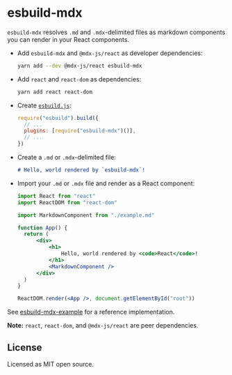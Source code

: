 # esbuild-mdx

`esbuild-mdx` resolves `.md` and `.mdx`-delimited files as markdown components you can render in your React components.

- Add `esbuild-mdx` and `@mdx-js/react` as developer dependencies:

  ```sh
  yarn add --dev @mdx-js/react esbuild-mdx
  ```

- Add `react` and `react-dom` as dependencies:

  ```sh
  yarn add react react-dom
  ```

- Create [`esbuild.js`](https://github.com/zaydek/esbuild-mdx-example/blob/master/esbuild.js):

  ```js
  require("esbuild").build({
  	// ...
  	plugins: [require("esbuild-mdx")()],
  	// ...
  })
  ```

- Create a `.md` or `.mdx`-delimited file:

  ```md
  # Hello, world rendered by `esbuild-mdx`!
  ```

- Import your `.md` or `.mdx` file and render as a React component:

  ```jsx
  import React from "react"
  import ReactDOM from "react-dom"

  import MarkdownComponent from "./example.md"

  function App() {
  	return (
  		<div>
  			<h1>
  				Hello, world rendered by <code>React</code>!
  			</h1>
  			<MarkdownComponent />
  		</div>
  	)
  }

  ReactDOM.render(<App />, document.getElementById("root"))
  ```

See [esbuild-mdx-example](https://github.com/zaydek/esbuild-mdx-example) for a reference implementation.

**Note:** `react`, `react-dom`, and `@mdx-js/react` are peer dependencies.

## License

Licensed as MIT open source.
